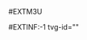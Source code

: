 #EXTM3U 

#EXTINF:-1 tvg-id=""

<script>

window.location.href =

"https://embedflix.net/tv/elevensport" ;

</script>
